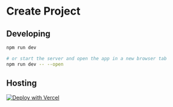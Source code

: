 # Create Project

## Developing

```bash
npm run dev

# or start the server and open the app in a new browser tab
npm run dev -- --open
```

## Hosting

[![Deploy with Vercel](https://vercel.com/button)](https://vercel.com/new/clone?repository-url=https%3A%2F%2Fgithub.com%2Ftheswerd%2Fcreateproject)
